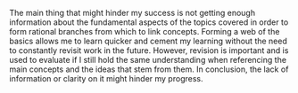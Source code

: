 The main thing that might hinder my success is not getting enough information about the fundamental aspects of the topics covered in order to form rational branches from which to link concepts. Forming a web of the basics allows me to learn quicker and cement my learning without the need to constantly revisit work in the future. However, revision is important and is used to evaluate if I still hold the same understanding when referencing the main concepts and the ideas that stem from them.  In conclusion, the lack of information or clarity on it might hinder my progress.

